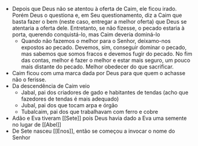 - Depois que Deus não se atentou à oferta de Caim, ele ficou irado. Porém Deus o questiona e, em Seu questionamento, diz a Caim que basta fazer o bem (neste caso, entregar a melhor oferta) que Deus se atentaria a oferta dele. Entretanto, se não fizesse, o pecado estaria à porta, querendo conquistá-lo, mas Caim deveria dominá-lo
	- Quando não fazemos o melhor para o Senhor, deixamo-nos expostos ao pecado. Devemos, sim, conseguir dominar o pecado, mas sabemos que somos fracos e devemos fugir do pecado. No fim das contas, melhor é fazer o melhor e estar mais seguro, um pouco mais distante do pecado. Melhor obedecer do que sacrificar.
- Caim ficou com uma marca dada por Deus para que quem o achasse não o ferisse.
- Da descendência de Caim veio
	- Jabal, pai dos criadores de gado e habitantes de tendas (acho que fazedores de tendas é mais adequado)
	- Jubal, pai dos que tocam arpa e órgão
	- Tubalcaim, pai dos que trabalhavam com ferro e cobre
- Adão e Eva tiveram [[Sete]] pois Deus havia dado a Eva uma semente no lugar de [[Abel]]
- De Sete nasceu [[Enos]], então se começou a invocar o nome do Senhor